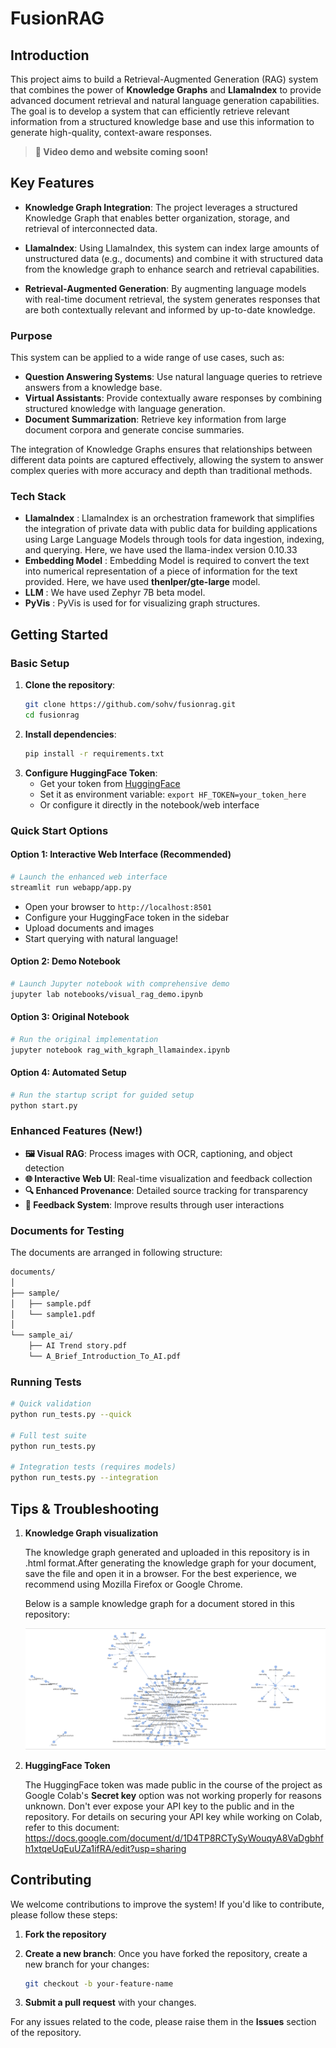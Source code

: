 # FusionRAG

## Introduction
This project aims to build a Retrieval-Augmented Generation (RAG) system that combines the power of **Knowledge Graphs** and **LlamaIndex** to provide advanced document retrieval and natural language generation capabilities. The goal is to develop a system that can efficiently retrieve relevant information from a structured knowledge base and use this information to generate high-quality, context-aware responses.

> **📢 Video demo and website coming soon!**

## Key Features
- **Knowledge Graph Integration**: The project leverages a structured Knowledge Graph that enables better organization, storage, and retrieval of interconnected data.

- **LlamaIndex**: Using LlamaIndex, this system can index large amounts of unstructured data (e.g., documents) and combine it with structured data from the knowledge graph to enhance search and retrieval capabilities.

- **Retrieval-Augmented Generation**: By augmenting language models with real-time document retrieval, the system generates responses that are both contextually relevant and informed by up-to-date knowledge.

### Purpose
This system can be applied to a wide range of use cases, such as:

- **Question Answering Systems**: Use natural language queries to retrieve answers from a knowledge base.
- **Virtual Assistants**: Provide contextually aware responses by combining structured knowledge with language generation.
- **Document Summarization**: Retrieve key information from large document corpora and generate concise summaries.

The integration of Knowledge Graphs ensures that relationships between different data points are captured effectively, allowing the system to answer complex queries with more accuracy and depth than traditional methods.

### Tech Stack

- **LlamaIndex** : LlamaIndex is an orchestration framework that simplifies the integration of private data with public data for building applications using Large Language Models through tools for data ingestion, indexing, and querying. Here, we have used the llama-index version 0.10.33
- **Embedding Model** : Embedding Model is required to convert the text into numerical representation of a piece of information for the text provided. Here, we have used **thenlper/gte-large** model.
- **LLM** : We have used Zephyr 7B beta model.
- **PyVis** : PyVis is used for for visualizing graph structures.

## Getting Started

### Basic Setup
1. **Clone the repository**:
   ```bash
   git clone https://github.com/sohv/fusionrag.git
   cd fusionrag

2. **Install dependencies**:
   ```bash
   pip install -r requirements.txt

3. **Configure HuggingFace Token**:
   - Get your token from [HuggingFace](https://huggingface.co/settings/tokens)
   - Set it as environment variable: `export HF_TOKEN=your_token_here`
   - Or configure it directly in the notebook/web interface

### Quick Start Options

#### Option 1: Interactive Web Interface (Recommended)
```bash
# Launch the enhanced web interface
streamlit run webapp/app.py
```
- Open your browser to `http://localhost:8501`
- Configure your HuggingFace token in the sidebar
- Upload documents and images
- Start querying with natural language!

#### Option 2: Demo Notebook
```bash
# Launch Jupyter notebook with comprehensive demo
jupyter lab notebooks/visual_rag_demo.ipynb
```

#### Option 3: Original Notebook
```bash
# Run the original implementation
jupyter notebook rag_with_kgraph_llamaindex.ipynb
```

#### Option 4: Automated Setup
```bash
# Run the startup script for guided setup
python start.py
```

### Enhanced Features (New!)
- **🖼️ Visual RAG**: Process images with OCR, captioning, and object detection
- **🌐 Interactive Web UI**: Real-time visualization and feedback collection
- **🔍 Enhanced Provenance**: Detailed source tracking for transparency
- **💬 Feedback System**: Improve results through user interactions

### Documents for Testing
The documents are arranged in following structure:
```bash
documents/
│
├── sample/
│   ├── sample.pdf
│   └── sample1.pdf
│
└── sample_ai/
    ├── AI Trend story.pdf
    └── A_Brief_Introduction_To_AI.pdf
```

### Running Tests
```bash
# Quick validation
python run_tests.py --quick

# Full test suite
python run_tests.py

# Integration tests (requires models)
python run_tests.py --integration
```

## Tips & Troubleshooting
1. **Knowledge Graph visualization**

   The knowledge graph generated and uploaded in this repository is in .html format.After generating the knowledge graph for your document, save the file and open it in a browser. For the best experience, we recommend using Mozilla Firefox or Google Chrome.

   Below is a sample knowledge graph for a document stored in this repository:

   ![Sample Knowledge Graph](documents/images/knowledgegraph.png)

3. **HuggingFace Token**

   The HuggingFace token was made public in the course of the project as Google Colab's **Secret key** option was not working properly for reasons unknown. Don't ever expose your API key to the public and in the repository. For details on securing your API key while working on Colab, refer to this document: https://docs.google.com/document/d/1D4TP8RCTySyWouqyA8VaDgbhfh1xtqeUqEuUZa1ifRA/edit?usp=sharing

## Contributing

We welcome contributions to improve the system! If you'd like to contribute, please follow these steps:

1. **Fork the repository**

2. **Create a new branch**: Once you have forked the repository, create a new branch for your changes:
   
   ```bash
   git checkout -b your-feature-name

3. **Submit a pull request** with your changes.


For any issues related to the code, please raise them in the **Issues** section of the repository.


   
